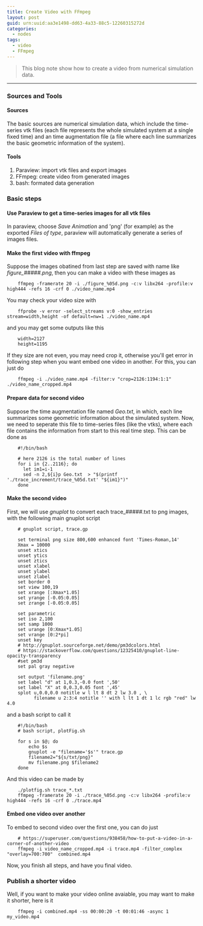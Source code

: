 ```yaml
---
title: Create Video with FFmpeg
layout: post
guid: urn:uuid:aa3e1498-dd63-4a33-88c5-12260315272d
categories:
  - nodes
tags:
  - video
  - FFmpeg
---
```



> This blog note show how to create a video from numerical simulation data.


---

### Sources and Tools

#### Sources

The basic sources are numerical simulation data, which include the time-series vtk files (each file represents the whole simulated system at a single fixed time) and 
an time augmentation file (a file where each line summarizes the basic geometric information of the system).

#### Tools

1. Paraview: import vtk files and export images
2. FFmpeg: create video from generated images
3. bash: formated data generation


### Basic steps

#### Use Paraview to get a time-series images for all vtk files
In paraview, choose *Save Animation* and 'png' (for example) as the exported *Files of type*,
paraview will automatically generate a series of images files.

#### Make the first video with ffmpeg
Suppose the images obatined from last step are saved with name like *figure_#####.png*, then you can make a video with these images as 
```
    ffmpeg -framerate 20 -i ./figure_%05d.png -c:v libx264 -profile:v high444 -refs 16 -crf 0 ./video_name.mp4
```

You may check your video size with 
```
    ffprobe -v error -select_streams v:0 -show_entries stream=width,height -of default=nw=1 ./video_name.mp4
```
and you may get some outputs like this
```
    width=2127
    height=1195
```

If they size are not even, you may need crop it, otherwise you'll get error in following step when you want embed one video in another.
For this, you can just do
```
    ffmpeg -i ./video_name.mp4 -filter:v "crop=2126:1194:1:1" ./video_name_cropped.mp4
```

#### Prepare data for second video
Suppose the time augmentation file named *Geo.txt*, in which, each line summarizes some geometric information about the simulated system.
Now, we need to seperate this file to time-series files (like the vtks), where each file contains the information from start to this 
real time step. This can be done as
```
    #!/bin/bash

    # here 2126 is the total number of lines
    for i in {2..2116}; do
      let im1=i-1
      sed -n 2,${i}p Geo.txt  > "$(printf './trace_increment/trace_%05d.txt' "${im1}")"
    done
```

#### Make the second video
First, we will use *gnuplot* to convert each trace_#####.txt to png images, with the following main gnuplot script
```
    # gnuplot script, trace.gp

    set terminal png size 800,600 enhanced font 'Times-Roman,14'
    Xmax = 10000
    unset xtics
    unset ytics
    unset ztics
    unset xlabel
    unset ylabel
    unset zlabel
    set border 0
    set view 100,19
    set xrange [:Xmax*1.05]
    set yrange [-0.05:0.05]
    set zrange [-0.05:0.05]
    
    set parametric
    set iso 2,100
    set samp 1000
    set urange [0:Xmax*1.05]
    set vrange [0:2*pi]
    unset key
    # http://gnuplot.sourceforge.net/demo/pm3dcolors.html
    # https://stackoverflow.com/questions/12325410/gnuplot-line-opacity-transparency
    #set pm3d
    set pal gray negative
    
    set output 'filename.png'
    set label "d" at 1,0.3,-0.0 font ',50'
    set label "X" at 0,0.3,0.05 font ',45'
    splot u,0.0,0.0 notitle w l lt 8 dt 2 lw 3.0 , \
          filename u 2:3:4 notitle '' with l lt 1 dt 1 lc rgb "red" lw 4.0
```

and a bash script to call it
```
    #!/bin/bash
    # bash script, plotFig.sh

    for s in $@; do
        echo $s
        gnuplot -e "filename='$s'" trace.gp
        filename2="${s/txt/png}"
        mv filename.png $filename2
    done
```

And this video can be made by
```
    ./plotfig.sh trace_*.txt
    ffmpeg -framerate 20 -i ./trace_%05d.png -c:v libx264 -profile:v high444 -refs 16 -crf 0 ./trace.mp4
```

#### Embed one video over another
To embed to second video over the first one, you can do just
```
    # https://superuser.com/questions/938458/how-to-put-a-video-in-a-corner-of-another-video
    ffmpeg -i video_name_cropped.mp4 -i trace.mp4 -filter_complex "overlay=700:700"  combined.mp4
```
Now, you finish all steps, and have you final video.

### Publish a shorter video
Well, if you want to make your video online avaiable, you may want to make it shorter, here is it
```
    ffmpeg -i combined.mp4 -ss 00:00:20 -t 00:01:46 -async 1 my_video.mp4
```
